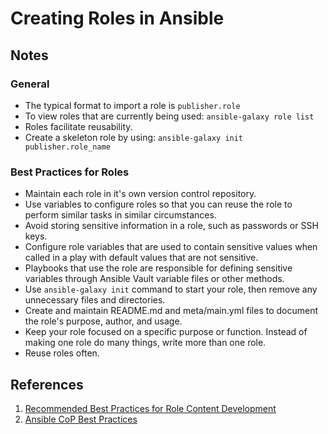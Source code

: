 # Creating Roles in Ansible

## Notes

### General

- The typical format to import a role is `publisher.role`
- To view roles that are currently being used: `ansible-galaxy role list`
- Roles facilitate reusability.
- Create a skeleton role by using: `ansible-galaxy init publisher.role_name`

### Best Practices for Roles

- Maintain each role in it's own version control repository.
- Use variables to configure roles so that you can reuse the role to perform similar tasks in similar circumstances.
- Avoid storing sensitive information in a role, such as passwords or SSH keys.
- Configure role variables that are used to contain sensitive values when called in a play with default values that are not sensitive.
- Playbooks that use the role are responsible for defining sensitive variables through Ansible Vault variable files or other methods.
- Use `ansible-galaxy init` command to start your role, then remove any unnecessary files and directories.
- Create and maintain README.md and meta/main.yml files to document the role's purpose, author, and usage.
- Keep your role focused on a specific purpose or function. Instead of making one role do many things, write more than one role.
- Reuse roles often.

## References

1. [Recommended Best Practices for Role Content Development](https://role.rhu.redhat.com/rol-rhu/app/courses/rh294-9.0/pages/ch07s03)
2. [Ansible CoP Best Practices](https://redhat-cop.github.io/automation-good-practices/#_roles_good_practices_for_ansible)
